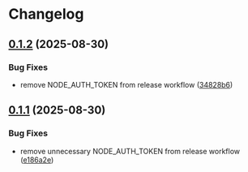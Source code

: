 # Changelog

## [0.1.2](https://github.com/elct9620/ccharness/compare/v0.1.1...v0.1.2) (2025-08-30)


### Bug Fixes

* remove NODE_AUTH_TOKEN from release workflow ([34828b6](https://github.com/elct9620/ccharness/commit/34828b61001aeaba368d99d4d2feeed896ef2360))

## [0.1.1](https://github.com/elct9620/ccharness/compare/v0.1.0...v0.1.1) (2025-08-30)


### Bug Fixes

* remove unnecessary NODE_AUTH_TOKEN from release workflow ([e186a2e](https://github.com/elct9620/ccharness/commit/e186a2e4d9039ecfbd896bbc2413a4f55e672d10))
